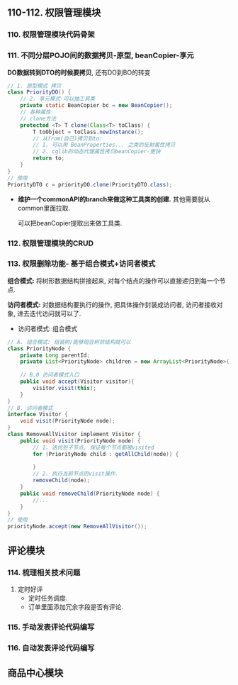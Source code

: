 ## 110-112. 权限管理模块



### 110. 权限管理模块代码骨架





### 111. 不同分层POJO间的数据拷贝-原型, beanCopier-享元

**DO数据转到DTO的时候要拷贝**, 还有DO到BO的转变

```java
// 1. 原型模式 拷贝
class PriorityDO() {
    // 2. 享元模式-可以抽工具类
    private static BeanCopier bc = new BeanCopier();
    // 各种属性
    // clone方法
    protected <T> T clone(Class<T> toClass) {
        T toObject = toClass.newInstance();
        // 从from(自己)拷贝到to: 
        // 1. 可以用 BeanProperties... 之类的反射属性拷贝
        // 2. cglib的动态代理属性拷贝beanCopier-更快
        return to;
    }
}
// 使用
PriorityDTO c = priorityDO.clone(PriorityDTO.class);
```

- **维护一个commonAPI的branch来做这种工具类的创建.** 其他需要就从common里面拉取. 

  可以把beanCopier提取出来做工具类.





### 112. 权限管理模块的CRUD



### 113. 权限删除功能- 基于组合模式+访问者模式

**组合模式:** 将树形数据结构拼接起来, 对每个结点的操作可以直接递归到每一个节点.

**访问者模式:** 对数据结构要执行的操作,  把具体操作封装成访问者, 访问者接收对象, 进去迭代访问就可以了. 

- 访问者模式: 组合模式

```java
// A. 组合模式: 组装树/能够组合树状结构就可以
class PriorityNode {
    private Long parentId;
    private List<PriorityNode> children = new ArrayList<PriorityNode>();
    
    // B.0 访问者模式入口
    public void accept(Visitor visitor){
        visitor.visit(this);
    }
}
// B. 访问者模式
interface Visitor {
    void visit(PriorityNode node);
}
class RemoveAllVisitor implement Visitor {
    public void visit(PriorityNode node) {
        // 1. 迭代到子节点, 保证每个节点都被visited
        for (PriorityNode child : getAllChild(node)) {
            
        }
        // 2. 执行当前节点的visit操作.
        removeChild(node);
    }
    public void removeChild(PriorityNode node) {
        //...
    }
}
// 使用
priorityNode.accept(new RemoveAllVisitor());
```





## 评论模块

### 114. 梳理相关技术问题

1. 定时好评
   - 定时任务调度. 
   - 订单里面添加冗余字段是否有评论. 





### 115. 手动发表评论代码编写



### 116. 自动发表评论代码编写





## 商品中心模块









